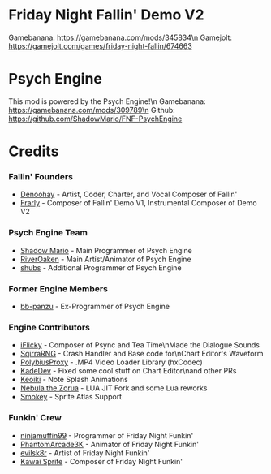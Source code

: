 # Friday Night Fallin' Demo V2
Gamebanana: https://gamebanana.com/mods/345834\n
Gamejolt: https://gamejolt.com/games/friday-night-fallin/674663

# Psych Engine
This mod is powered by the Psych Engine!\n
Gamebanana: https://gamebanana.com/mods/309789\n
Github: https://github.com/ShadowMario/FNF-PsychEngine

# Credits
### Fallin' Founders
 - [Denoohay](https://twitter.com/Denoohay) - Artist, Coder, Charter, and Vocal Composer of Fallin'
 - [Frarly](https://gamebanana.com/members/1877452) - Composer of Fallin' Demo V1, Instrumental Composer of Demo V2
### Psych Engine Team
 - [Shadow Mario](https://twitter.com/Shadow_Mario_) - Main Programmer of Psych Engine
 - [RiverOaken](https://twitter.com/RiverOaken) - Main Artist/Animator of Psych Engine
 - [shubs](https://twitter.com/yoshubs) - Additional Programmer of Psych Engine
### Former Engine Members
 - [bb-panzu](https://twitter.com/bbsub3) - Ex-Programmer of Psych Engine
### Engine Contributors
 - [iFlicky](https://twitter.com/flicky_i) - Composer of Psync and Tea Time\nMade the Dialogue Sounds
 - [SqirraRNG](https://twitter.com/gedehari) - Crash Handler and Base code for\nChart Editor\'s Waveform
 - [PolybiusProxy](https://twitter.com/polybiusproxy) - .MP4 Video Loader Library (hxCodec)
 - [KadeDev](https://twitter.com/kade0912) - Fixed some cool stuff on Chart Editor\nand other PRs
 - [Keoiki](https://twitter.com/Keoiki_) - Note Splash Animations
 - [Nebula the Zorua](https://twitter.com/Nebula_Zorua) - LUA JIT Fork and some Lua reworks
 - [Smokey](https://twitter.com/Smokey_5_) - Sprite Atlas Support
### Funkin' Crew
 - [ninjamuffin99](https://twitter.com/ninja_muffin99) - Programmer of Friday Night Funkin'
 - [PhantomArcade3K](https://twitter.com/phantomarcade3k) - Animator of Friday Night Funkin'
 - [evilsk8r](https://twitter.com/evilsk8r) - Artist of Friday Night Funkin'
 - [Kawai Sprite](https://twitter.com/kawaisprite) - Composer of Friday Night Funkin'
